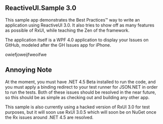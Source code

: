 ## ReactiveUI.Sample 3.0

This sample app demonstrates the Best Practices™ way to write an application
using ReactiveUI 3.0. It also tries to show off as many features as possible
of RxUI, while teaching the Zen of the framework.

The application itself is a WPF 4.0 application to display your Issues on
GitHub, modeled after the GH Issues app for iPhone.

owiefjoweijfweoifwe

## Annoying Note

At the moment, you must have .NET 4.5 Beta installed to run the code, and you
must apply a binding redirect to your test runner for JSON.NET in order to run
the tests. Both of these issues should be resolved in the near future, so this
should be as simple as checking out and building any other app.

This sample is also currently using a hacked version of RxUI 3.0 for test
purposes, but it will soon use RxUI 3.0.5 which will soon be on NuGet once the
Rx issues around .NET 4.5 are resolved.
